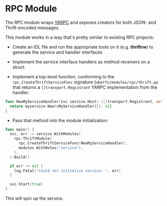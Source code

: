 # RPC Module

The RPC module wraps [YARPC](https://github.com/yarpc/yarpc-go) and exposes
creators for both JSON- and Thrift-encoded messages.

This module works in a way that's pretty similar to existing RPC projects:

* Create an IDL file and run the appropriate tools on it (e.g. **thriftrw**) to
  generate the service and handler interfaces

* Implement the service interface handlers as method receivers on a struct

* Implement a top-level function, conforming to the
  `rpc.CreateThriftServiceFunc` signature (`uberfx/modules/rpc/thrift.go` that
  returns a `[]transport.Registrant` YARPC implementation from the handler:

```go
func NewMyServiceHandler(svc service.Host) ([]transport.Registrant, error) {
  return myservice.New(&MyServiceHandler{}), nil
}
```

* Pass that method into the module initialization:

```go
func main() {
  svc, err := service.WithModules(
    rpc.ThriftModule(
      rpc.CreateThriftServiceFunc(NewMyServiceHandler),
      modules.WithRoles("service"),
    ),
  ).Build()

  if err != nil {
    log.Fatal("Could not initialize service: ", err)
  }

  svc.Start(true)
}
```

This will spin up the service.